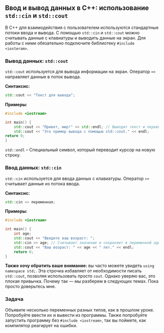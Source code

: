 ﻿## Ввод и вывод данных в C++: использование `std::cin` и `std::cout`
В C++ для взаимодействия с пользователем используются стандартные потоки ввода и вывода. С помощью `std::cin` и `std::cout` можно считывать данные с клавиатуры и выводить данные на экран. Для работы с ними обязательно подключите библиотеку `#include <iosteram>`.

### Вывод данных: `std::cout`
   `std::cout` используется для вывода информации на экран. Оператор `<<` направляет данные в поток вывода.

**Синтаксис:**
```cpp
std::cout << "Текст для вывода";
```

**Примеры:**
```cpp
#include <iostream>

int main() {
    std::cout << "Привет, мир!" << std::endl; // Выводит текст и переводит строку
    std::cout << "Это пример вывода с помощью std::cout." << endl;
return 0;
}
```

`std::endl` – Специальный символ, который переводит курсор на новую строку.

### Ввод данных: `std::cin`
   `std::cin` используется для ввода данных с клавиатуры. Оператор `>>` считывает данные из потока ввода.

**Синтаксис:**
```cpp
std::cin >> переменная;
```

**Примеры:**
```cpp
#include <iostream>

int main() {
    int age;
    std::cout << "Введите ваш возраст: ";
    std::cin >> age; // Считывает значение и сохраняет в переменной age
    std::cout << "Ваш возраст: " << age << " лет." << endl;
    return 0;
}
```

**Также хочу обратить ваше внимание:** вы часто можете увидеть `using namespace std;`. Эта строчка избавляет от необходимости писать `std::cout`, позволяя использовать просто `cout`. Однако уверяю вас, это плохая привычка. Почему так — мы разберем в следующих темах. Пока просто доверьтесь мне.

### Задача
Объявите несколько переменных разных типов, как в прошлом уроке. Попробуйте ввести их и вывести из программы. Также попробуйте запустить программу без `#include <iostream>`, так вы поймете, как компилятор реагирует на ошибки.
